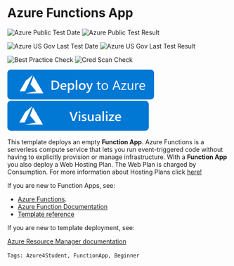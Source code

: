 # Azure Functions App

![Azure Public Test Date](https://azurequickstartsservice.blob.core.windows.net/badges/quickstarts/microsoft.web/app-function/PublicLastTestDate.svg)
![Azure Public Test Result](https://azurequickstartsservice.blob.core.windows.net/badges/quickstarts/microsoft.web/app-function/PublicDeployment.svg)

![Azure US Gov Last Test Date](https://azurequickstartsservice.blob.core.windows.net/badges/quickstarts/microsoft.web/app-function/FairfaxLastTestDate.svg)
![Azure US Gov Last Test Result](https://azurequickstartsservice.blob.core.windows.net/badges/quickstarts/microsoft.web/app-function/FairfaxDeployment.svg)

![Best Practice Check](https://azurequickstartsservice.blob.core.windows.net/badges/quickstarts/microsoft.web/app-function/BestPracticeResult.svg)
![Cred Scan Check](https://azurequickstartsservice.blob.core.windows.net/badges/quickstarts/microsoft.web/app-function/CredScanResult.svg)

[![Deploy To Azure](https://raw.githubusercontent.com/Azure/azure-quickstart-templates/master/1-CONTRIBUTION-GUIDE/images/deploytoazure.svg?sanitize=true)](https://portal.azure.com/#create/Microsoft.Template/uri/https%3A%2F%2Fraw.githubusercontent.com%2FAzure%2Fazure-quickstart-templates%2Fmaster%2Fquickstarts%2Fmicrosoft.web%2Fapp-function%2Fazuredeploy.json)  [![Visualize](https://raw.githubusercontent.com/Azure/azure-quickstart-templates/master/1-CONTRIBUTION-GUIDE/images/visualizebutton.svg?sanitize=true)](http://armviz.io/#/?load=https%3A%2F%2Fraw.githubusercontent.com%2FAzure%2Fazure-quickstart-templates%2Fmaster%2Fquickstarts%2Fmicrosoft.web%2Fapp-function%2Fazuredeploy.json)



This template deploys an empty **Function App**. Azure Functions is a serverless compute service that lets you run event-triggered code without having to explicitly provision or manage infrastructure.
With a **Function App** you also deploy a Web Hosting Plan. The Web Plan is charged by Consumption. For more information about Hosting Plans click [here!](https://docs.microsoft.com/en-gb/azure/azure-functions/functions-scale)

If you are new to Function Apps, see:

- [Azure Functions](https://azure.microsoft.com/en-us/services/functions/).
- [Azure Function Documentation](https://docs.microsoft.com/en-gb/azure/azure-functions/)
- [Template reference](https://docs.microsoft.com/azure/templates/microsoft.compute/allversions)

If you are new to template deployment, see:

[Azure Resource Manager documentation](https://docs.microsoft.com/azure/azure-resource-manager/)

`Tags: Azure4Student, FunctionApp, Beginner`


